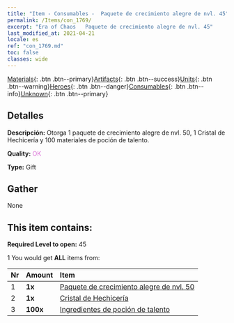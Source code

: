 ```yaml
---
title: "Item - Consumables -  Paquete de crecimiento alegre de nvl. 45"
permalink: /Items/con_1769/
excerpt: "Era of Chaos   Paquete de crecimiento alegre de nvl. 45"
last_modified_at: 2021-04-21
locale: es
ref: "con_1769.md"
toc: false
classes: wide
---
```

 [Materials](/es/Items/){: .btn .btn--primary}[Artifacts](/es/Items/Artifacts/){: .btn .btn--success}[Units](/es/Items/Units/){: .btn .btn--warning}[Heroes](/es/Items/Heroes/){: .btn .btn--danger}[Consumables](/es/Items/Consumables/){: .btn .btn--info}[Unknown](/es/Items/Unknown/){: .btn .btn--primary}

## Detalles
 **Descripción:** Otorga 1 paquete de crecimiento alegre de nvl. 50, 1 Cristal de Hechicería y 100 materiales de poción de talento.

 **Quality:** <span style="color: #DA70D6">OK</span>

 **Type:** Gift

## Gather

  None

## This item contains:

 **Required Level to open:** 45

 1 You would get **ALL** items  from:

  | Nr | Amount |     Item    |
  |:---|:-------|:------------|
  | 1 |  **1x** | [ Paquete de crecimiento alegre de nvl. 50](/es/Items/con_1770/) |  | 
  | 2 |  **1x** | [Cristal de Hechicería](/es/Items/art_189/) |  | 
  | 3 |  **100x** | [Ingredientes de poción de talento](/es/Items/con_1120/) |  | 
